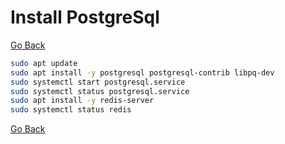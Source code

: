# Install PostgreSql

[Go Back](./../README.md)

```bash
sudo apt update
sudo apt install -y postgresql postgresql-contrib libpq-dev
sudo systemctl start postgresql.service
sudo systemctl status postgresql.service
sudo apt install -y redis-server
sudo systemctl status redis
```

[Go Back](./../README.md)